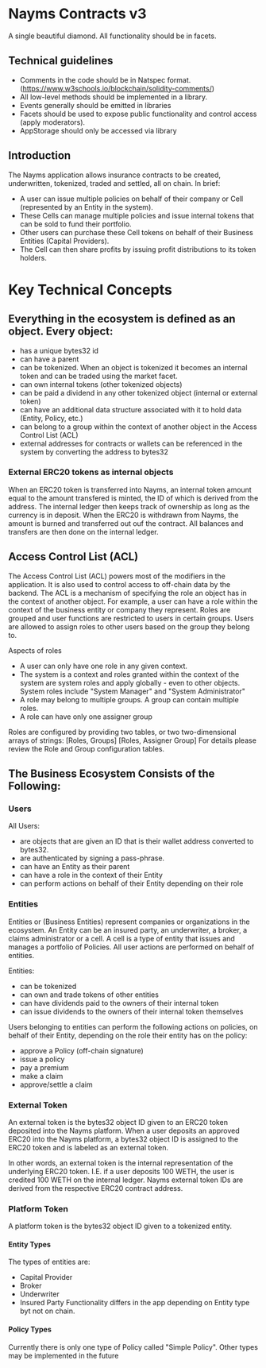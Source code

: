 # Nayms Contracts v3

A single beautiful diamond. All functionality should be in facets.

## Technical guidelines

- Comments in the code should be in Natspec format. (https://www.w3schools.io/blockchain/solidity-comments/)
- All low-level methods should be implemented in a library.
- Events generally should be emitted in libraries
- Facets should be used to expose public functionality and control access (apply moderators).
- AppStorage should only be accessed via library

## Introduction

The Nayms application allows insurance contracts to be created, underwritten, tokenized, traded and settled, all on chain.
In brief:

- A user can issue multiple policies on behalf of their company or Cell (represented by an Entity in the system).
- These Cells can manage multiple policies and issue internal tokens that can be sold to fund their portfolio.
- Other users can purchase these Cell tokens on behalf of their Business Entities (Capital Providers).
- The Cell can then share profits by issuing profit distributions to its token holders.

# Key Technical Concepts

## Everything in the ecosystem is defined as an object. Every object:

- has a unique bytes32 id
- can have a parent
- can be tokenized. When an object is tokenized it becomes an internal token and can be traded using the market facet.
- can own internal tokens (other tokenized objects)
- can be paid a dividend in any other tokenized object (internal or external token)
- can have an additional data structure associated with it to hold data (Entity, Policy, etc.)
- can belong to a group within the context of another object in the Access Control List (ACL)
- external addresses for contracts or wallets can be referenced in the system by converting the address to bytes32

### External ERC20 tokens as internal objects

When an ERC20 token is transferred into Nayms, an internal token amount equal to the amount transfered is minted, the ID of which is derived from the address. The internal ledger then keeps track of ownership as long as the currency is in deposit. When the ERC20 is withdrawn from Nayms, the amount is burned and transferred out ouf the contract. All balances and transfers are then done on the internal ledger.

## Access Control List (ACL)

The Access Control List (ACL) powers most of the modifiers in the application. It is also used to control access to off-chain data by the backend.
The ACL is a mechanism of specifying the role an object has in the context of another object. For example, a user can have a role within the context of the business entity or company they represent.
Roles are grouped and user functions are restricted to users in certain groups.
Users are allowed to assign roles to other users based on the group they belong to.

Aspects of roles

- A user can only have one role in any given context.
- The system is a context and roles granted within the context of the system are system roles and apply globally - even to other objects. System roles include "System Manager" and "System Administrator"
- A role may belong to multiple groups. A group can contain multiple roles.
- A role can have only one assigner group

Roles are configured by providing two tables, or two two-dimensional arrays of strings:
[Roles, Groups]
[Roles, Assigner Group]
For details please review the Role and Group configuration tables.

## The Business Ecosystem Consists of the Following:

### Users

All Users:

- are objects that are given an ID that is their wallet address converted to bytes32.
- are authenticated by signing a pass-phrase.
- can have an Entity as their parent
- can have a role in the context of their Entity
- can perform actions on behalf of their Entity depending on their role

### Entities

Entities or (Business Entities) represent companies or organizations in the ecosystem. An Entity can be an insured party, an underwriter, a broker, a claims administrator or a cell. A cell is a type of entity that issues and manages a portfolio of Policies. All user actions are performed on behalf of entities.

Entities:

- can be tokenized
- can own and trade tokens of other entities
- can have dividends paid to the owners of their internal token
- can issue dividends to the owners of their internal token themselves

Users belonging to entities can perform the following actions on policies, on behalf of their Entity, depending on the role their entity has on the policy:

- approve a Policy (off-chain signature)
- issue a policy
- pay a premium
- make a claim
- approve/settle a claim

### External Token

An external token is the bytes32 object ID given to an ERC20 token deposited into the Nayms platform.
When a user deposits an approved ERC20 into the Nayms platform, a bytes32 object ID is assigned to the ERC20 token and is labeled as an external token.

In other words, an external token is the internal representation of the underlying ERC20 token.
I.E. if a user deposits 100 WETH, the user is credited 100 WETH on the internal ledger.
Nayms external token IDs are derived from the respective ERC20 contract address.

### Platform Token

A platform token is the bytes32 object ID given to a tokenized entity.

#### Entity Types

The types of entities are:

- Capital Provider
- Broker
- Underwriter
- Insured Party
  Functionality differs in the app depending on Entity type byt not on chain.

#### Policy Types

Currently there is only one type of Policy called "Simple Policy". Other types may be implemented in the future
